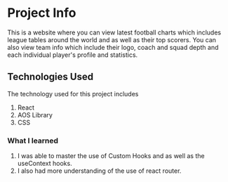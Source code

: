 # Project Info

This is a website where you can view latest football charts which includes league tables around the world and as well as their top scorers. You can also view team info which include their logo, coach and squad depth and each individual player's profile and statistics.

## Technologies Used

The technology used for this project includes 
1. React
2. AOS Library
3. CSS

### What I learned 

1. I was able to master the use of Custom Hooks and as well as the useContext hooks.
2. I also had more understanding of the use of react router.
